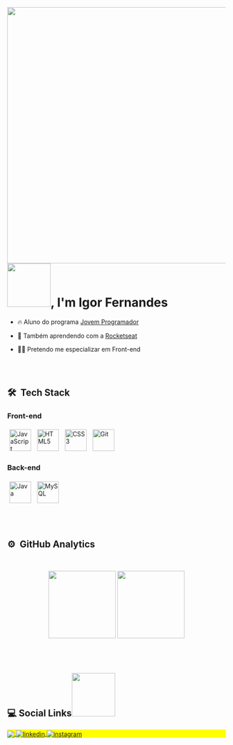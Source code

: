 
<img align="right" height="590em" src="https://raw.githubusercontent.com/gist/fnsigor/d1bdee38801cfc9a1508e3cfd6d2fbde/raw/7c96704c34a96f6ca25dd70b774c74e5a14edd32/githubcard.svg"/>
<h1 align="left"><img src="https://media.giphy.com/media/IcpFUnxQ4F8tYSuE8u/giphy.gif" height="100px">, I'm Igor Fernandes</h1>

- 🔥 Aluno do programa [Jovem Programador](https://www.jovemprogramador.com.br/index.php)

- 🔭 Também aprendendo com a [Rocketseat](https://github.com/Rocketseat)

- 👨‍💻 Pretendo me especializar em Front-end

<br><br>

## 🛠 &nbsp;Tech Stack
   
<div align="left">
   
   ### Front-end
   
   <img style="margin: 5px" src="https://profilinator.rishav.dev/skills-assets/javascript-original.svg" alt="JavaScript" height="50" /> 
   <img style="margin: 5px" src="https://profilinator.rishav.dev/skills-assets/html5-original-wordmark.svg" alt="HTML5" height="50" />  
   <img style="margin: 5px" src="https://profilinator.rishav.dev/skills-assets/css3-original-wordmark.svg" alt="CSS3" height="50" />   
   <img style="margin: 5px" src="https://profilinator.rishav.dev/skills-assets/git-scm-icon.svg" alt="Git" height="50" />
 </div>


<div align="left">
   
   ### Back-end  
   
   <img style="margin: 5px" src="https://profilinator.rishav.dev/skills-assets/java-original-wordmark.svg" alt="Java" height="50" />
   <img style="margin: 5px" src="https://profilinator.rishav.dev/skills-assets/mysql-original-wordmark.svg" alt="MySQL" height="50" />      
</div>


<br><br>

## ⚙️ &nbsp;GitHub Analytics
<br>
<p align="center">
   <img height="155em" src="https://github-readme-stats.vercel.app/api?username=fnsigor&show_icons=true&theme=ocean_dark&include_all_commits=true&count_private=true"/>
   <img height="155em" src="https://github-readme-stats.vercel.app/api/top-langs/?username=fnsigor&layout=compact&langs_count=7&theme=ocean_dark"/>
</p>

<br><br>

## 💻 Social Links<img src="https://media.giphy.com/media/iqa1oMEDG0wf0fgY2s/giphy.gif" height="100px">

<p align="left" style="background:yellow">
   <a href = "mailto:igorfernamdez@gmail.com">
    <img align="center" src="https://img.shields.io/badge/-igorfernamdez@gmail.com-05122A?style=flat&logo=gmail" target="_blank">
  </a>
  <a href="https://www.linkedin.com/in/fnsigor" target="_blank">
    <img align="center" src="https://img.shields.io/badge/-Igor Fernandes-05122A?style=flat&logo=linkedin" alt="linkedin"/>
  </a>
  <a href="https://instagram.com/fnsigor" target="_blank">
    <img align="center" src="https://img.shields.io/badge/-fnsigor-05122A?style=flat&logo=instagram" alt="instagram"/>
  </a>
</p>


